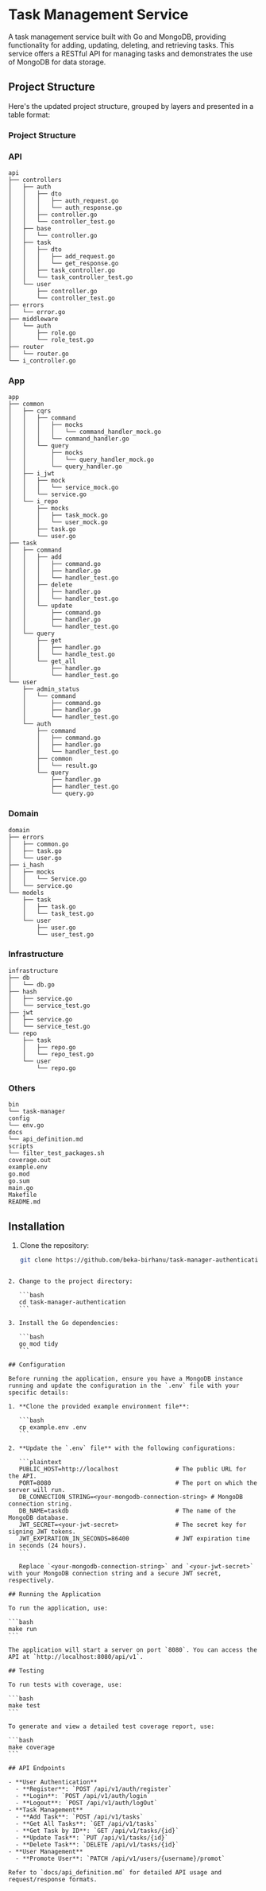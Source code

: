 # Task Management Service

A task management service built with Go and MongoDB, providing functionality for adding, updating, deleting, and retrieving tasks. This service offers a RESTful API for managing tasks and demonstrates the use of MongoDB for data storage.

## Project Structure

Here's the updated project structure, grouped by layers and presented in a table format:

### Project Structure

### **API**

```
api
├── controllers
│   ├── auth
│   │   ├── dto
│   │   │   ├── auth_request.go
│   │   │   └── auth_response.go
│   │   ├── controller.go
│   │   └── controller_test.go
│   ├── base
│   │   └── controller.go
│   ├── task
│   │   ├── dto
│   │   │   ├── add_request.go
│   │   │   └── get_response.go
│   │   ├── task_controller.go
│   │   └── task_controller_test.go
│   └── user
│       ├── controller.go
│       └── controller_test.go
├── errors
│   └── error.go
├── middleware
│   └── auth
│       ├── role.go
│       └── role_test.go
├── router
│   └── router.go
└── i_controller.go
```

### **App**

```
app
├── common
│   ├── cqrs
│   │   ├── command
│   │   │   ├── mocks
│   │   │   │   └── command_handler_mock.go
│   │   │   └── command_handler.go
│   │   └── query
│   │       ├── mocks
│   │       │   └── query_handler_mock.go
│   │       └── query_handler.go
│   ├── i_jwt
│   │   ├── mock
│   │   │   └── service_mock.go
│   │   └── service.go
│   └── i_repo
│       ├── mocks
│       │   ├── task_mock.go
│       │   └── user_mock.go
│       ├── task.go
│       └── user.go
├── task
│   ├── command
│   │   ├── add
│   │   │   ├── command.go
│   │   │   ├── handler.go
│   │   │   └── handler_test.go
│   │   ├── delete
│   │   │   ├── handler.go
│   │   │   └── handler_test.go
│   │   └── update
│   │       ├── command.go
│   │       ├── handler.go
│   │       └── handler_test.go
│   └── query
│       ├── get
│       │   ├── handler.go
│       │   └── handle_test.go
│       └── get_all
│           ├── handler.go
│           └── handler_test.go
└── user
    ├── admin_status
    │   └── command
    │       ├── command.go
    │       ├── handler.go
    │       └── handler_test.go
    └── auth
        ├── command
        │   ├── command.go
        │   ├── handler.go
        │   └── handler_test.go
        ├── common
        │   └── result.go
        └── query
            ├── handler.go
            ├── handler_test.go
            └── query.go
```

### **Domain**

```
domain
├── errors
│   ├── common.go
│   ├── task.go
│   └── user.go
├── i_hash
│   ├── mocks
│   │   └── Service.go
│   └── service.go
└── models
    ├── task
    │   ├── task.go
    │   └── task_test.go
    └── user
        ├── user.go
        └── user_test.go
```

### **Infrastructure**

```
infrastructure
├── db
│   └── db.go
├── hash
│   ├── service.go
│   └── service_test.go
├── jwt
│   ├── service.go
│   └── service_test.go
└── repo
    ├── task
    │   ├── repo.go
    │   └── repo_test.go
    └── user
        └── repo.go
```

### **Others**

```
bin
└── task-manager
config
└── env.go
docs
└── api_definition.md
scripts
└── filter_test_packages.sh
coverage.out
example.env
go.mod
go.sum
main.go
Makefile
README.md
```

## Installation

1. Clone the repository:

   ```bash
   git clone https://github.com/beka-birhanu/task-manager-authentication.git
   ```

````

2. Change to the project directory:

   ```bash
   cd task-manager-authentication
   ```

3. Install the Go dependencies:

   ```bash
   go mod tidy
   ```

## Configuration

Before running the application, ensure you have a MongoDB instance running and update the configuration in the `.env` file with your specific details:

1. **Clone the provided example environment file**:

   ```bash
   cp example.env .env
   ```

2. **Update the `.env` file** with the following configurations:

   ```plaintext
   PUBLIC_HOST=http://localhost                # The public URL for the API.
   PORT=8080                                   # The port on which the server will run.
   DB_CONNECTION_STRING=<your-mongodb-connection-string> # MongoDB connection string.
   DB_NAME=taskdb                              # The name of the MongoDB database.
   JWT_SECRET=<your-jwt-secret>                # The secret key for signing JWT tokens.
   JWT_EXPIRATION_IN_SECONDS=86400             # JWT expiration time in seconds (24 hours).
   ```

   Replace `<your-mongodb-connection-string>` and `<your-jwt-secret>` with your MongoDB connection string and a secure JWT secret, respectively.

## Running the Application

To run the application, use:

```bash
make run
```

The application will start a server on port `8080`. You can access the API at `http://localhost:8080/api/v1`.

## Testing

To run tests with coverage, use:

```bash
make test
```

To generate and view a detailed test coverage report, use:

```bash
make coverage
```

## API Endpoints

- **User Authentication**
  - **Register**: `POST /api/v1/auth/register`
  - **Login**: `POST /api/v1/auth/login`
  - **Logout**: `POST /api/v1/auth/logOut`
- **Task Management**
  - **Add Task**: `POST /api/v1/tasks`
  - **Get All Tasks**: `GET /api/v1/tasks`
  - **Get Task by ID**: `GET /api/v1/tasks/{id}`
  - **Update Task**: `PUT /api/v1/tasks/{id}`
  - **Delete Task**: `DELETE /api/v1/tasks/{id}`
- **User Management**
  - **Promote User**: `PATCH /api/v1/users/{username}/promot`

Refer to `docs/api_definition.md` for detailed API usage and request/response formats.
````
